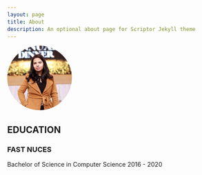 ```yaml
---
layout: page
title: About 
description: An optional about page for Scriptor Jekyll theme
---
```


<img src="images/about.jpg"  style="width: 150px; height: 150px; border-radius: 50%; object-fit: cover;">





## EDUCATION
### FAST NUCES
Bachelor of Science in Computer Science
2016 - 2020
